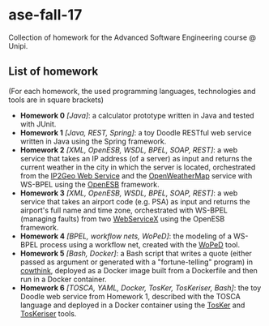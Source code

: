 # ase-fall-17
Collection of homework for the Advanced Software Engineering course @ Unipi.

## List of homework

(For each homework, the used programming languages, technologies and tools are in square brackets)

- **Homework 0** *[Java]*: a calculator prototype written in Java and tested with JUnit.
- **Homework 1** *[Java, REST, Spring]*: a toy Doodle RESTful web service written in Java using the Spring framework.
- **Homework 2** *[XML, OpenESB, WSDL, BPEL, SOAP, REST]*: a web service that takes an IP address (of a server) as input and returns the current weather in the city in which the server is located, orchestrated from the [IP2Geo Web Service](https://ws.cdyne.com/ip2geo/ip2geo.asmx) and the [OpenWeatherMap](http://openweathermap.org) service with WS-BPEL using the [OpenESB](http://www.open-esb.net) framework.
- **Homework 3** *[XML, OpenESB, WSDL, BPEL, SOAP, REST]*: a web service that takes an airport code (e.g. PSA) as input and returns the airport's full name and time zone, orchestrated with WS-BPEL (managing faults) from two [WebServiceX](http://www.webservicex.net/new/Home/Index) using the OpenESB framework.
- **Homework 4** *[BPEL, workflow nets, WoPeD]*: the modeling of a WS-BPEL process using a workflow net, created with the [WoPeD](http://woped.dhbw-karlsruhe.de/woped/) tool.
- **Homework 5** *[Bash, Docker]*: a Bash script that writes a quote (either passed as argument or generated with a "fortune-telling" program) in [cowthink](https://en.wikipedia.org/wiki/Cowthink), deployed as a Docker image built from a Dockerfile and then run in a Docker container.
- **Homework 6** *[TOSCA, YAML, Docker, TosKer, TosKeriser, Bash]*: the toy Doodle web service from Homework 1, described with the TOSCA language and deployed in a Docker container using the [TosKer](https://github.com/di-unipi-socc/TosKer) and [TosKeriser](https://github.com/di-unipi-socc/TosKeriser) tools.
